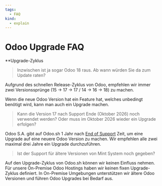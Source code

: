 ```yaml
---
tags:
  - FAQ
kind:
  - explain
---
```


# Odoo Upgrade FAQ

**Upgrade-Zyklus

> Inzwischen ist ja sogar Odoo 18 raus. Ab wann würden Sie da zum Update raten?

Aufgrund des schnellen Release-Zyklus von Odoo, empfehlen wir immer zwei Versionssprünge (15 -> 17 -> 17 / 14 -> 16 -> 18) zu machen.

Wenn die neue Odoo Version hat ein Feature hat, welches unbedingt benötigt wird, kann man auch ein Upgrade machen.

> Kann die Version 17 nach Support Ende (Oktober 2026) noch verwendet werden? Oder muss im Oktober 2026 wieder ein Upgrade erfolgen?

Odoo S.A. gibt auf Odoo.sh 1 Jahr nach [End of Support](https://www.odoo.com/documentation/master/administration/supported_versions.html) Zeit, um eine Upgrade auf eine neuere Odoo Version zu machen. Wir empfehlen alle zwei maximal drei Jahre ein Upgrade durchzuführen.

> Ist der Support für ältere Versionen von Mint System noch gegeben?

Auf den Upgrade-Zyklus von Odoo.sh können wir keinen Einfluss nehmen. Für unsere On-Premise Odoo Hostings haben wir keinen fixen Upgrade-Zyklus definiert. In On-Premise Umgebungen unterstützen wir ältere Odoo Versionen und führen Odoo Upgrades bei Bedarf aus.